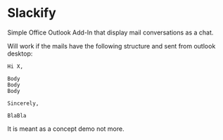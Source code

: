 # Slackify

Simple Office Outlook Add-In that display mail conversations as a chat.

Will work if the mails have the following structure and sent from outlook desktop:

```
Hi X,

Body
Body
Body

Sincerely,

BlaBla
```

It is meant as a concept demo not more.
